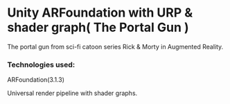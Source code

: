 # Unity ARFoundation with URP & shader graph( The Portal Gun )
The portal gun from sci-fi catoon series Rick & Morty in Augmented Reality.
### Technologies used:
ARFoundation(3.1.3)


Universal render pipeline with shader graphs.

